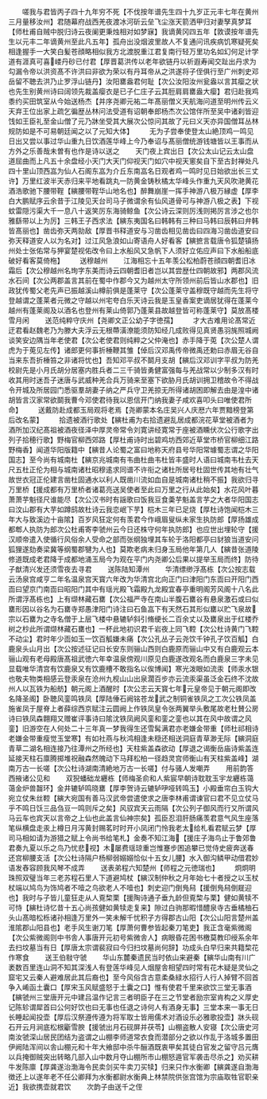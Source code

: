 <!-- { "loadSidebar": true } -->
　　嗟我与君皆丙子四十九年穷不死【不伐按年谱先生四十九岁正元丰七年在黄州三月量移汝州】君随幕府战西羌夜渡冰河斫云垒飞尘涨天箭洒甲归对妻孥真梦耳【师杜甫自贼中脱归诗云夜阑更秉烛相对如梦寐】我谪黄冈四五年【敦谟按年谱先生以元丰二年谪黄州至此凡五年】孤舟出没烟波里故人不复通问讯疾病饥寒疑死矣相逢握手一大笑白髪苍顔略相似我方北渡脱重江君复南行轻万里功名如幻何足计学道有涯真可喜嵝丹砂已付君【厚晋葛洪传以老年欲链丹以祈遐寿闻交趾出丹求为勾漏令帝以洪资髙不许洪曰非欲为荣以有丹耳帝从之洪遂将子侄俱行至广州刺史邓岳留不聴去洪乃止罗浮山链丹】汝阳罋盎君何耻【次公汝阳汝州瓮盎以言其瘿之状也先生别黄州诗曰阔领先裁盖瘿衣是已子仁庄子云其脰肩肩罋盎大瘿】君归赴我鸡黍约买田筑室从今始送杨杰【并序尧卿元祐二年髙丽僧义天航海问道至明州传云义天弃王位出家上疏乞徧歴丛林问法受道有诏朝奉郎杨杰次公馆伴所至吴中诸刹皆迎饯如王臣礼至金山僧了元乃牀坐受其大展次公惊问其故了元曰义天亦异国僧耳丛林规防如是不可易朝廷闻之以了元知大体】
　　无为子尝奉使登太山絶顶鸡一鸣见日出又尝以事过华山重九日饮酒莲华峰上今乃奉诏与髙丽僧统游钱塘皆以王事而从方外之乐善哉未曽有也作是诗以送之
　　天门夜上宾出日【次公太山记云太山盘道屈曲而上凡五十余盘经小天门大天门仰视天门如穴中视天窻矣自下至古封禅处凡四十里山顶西嵓为仙人石阁东嵓为介丘东南嵓名日观者鸡一鸣时见日始欲出长三丈许】万里红波半天赤归来平地看跳丸一防黄金铸秋橘太华峰头作重九天风吹滟黄花酒浩歌驰下腰带鞓【縯腰带鞓华山地名也】醉舞崩崖一挥手神游八极万縁虚【厚李白大鹏赋序云余昔于江陵见天台司马子微谓余有仙风道骨可与神游八极之表】下视蚊雷隠污渠大千一息八十返笑厉东海骑鲸鱼【次公诗云深则厉浅则掲厉言涉之也尔雅繇带以上为厉】三韩王子西求法【縯东夷国名曰韩韩有三种曰马韩曰辰韩曰弁韩皆髙丽也】凿齿弥天两勍敌【厚晋书释道安与习凿齿相见凿齿曰四海习凿齿道安曰弥天释道安人以为名对】过江风急浪如山寄语舟人好看客【縯摭言载唐令狐楚镇扬州处士张佑常与狎宴楚视佑改令曰上水船风又急帆下人须好立佑应声曰下水船船底破好看客莫倚柂】
　　送穆越州
　　江海相忘十五年羡公松柏蔚苍顔四朝耆旧冰霜后【次公穆越州名珣字东美而诗云四朝耆旧者岂以其尝歴仕四朝故邪】两郡风流水石间【次公两郡盖言其前在蜀中作郡今又为越州太守所领州前后皆山水郡也】旧政犹传蜀父老先声已振越溪山樽前俱是蓬莱守【次公蓬莱守盖穆既守越而先生将守登越谓之蓬莱者元微之守越以州宅夸白乐天诗云我是玉皇香案吏谪居犹得在蓬莱今越州有蓬莱阁及以酒名也登州有莱山倚郭乃蓬莱县故越登皆可称蓬莱守】莫放髙楼雪月闲
　　送范纯粹守庆州【尧卿文正公幼子字徳孺】
　　才大古难用论髙常近迂君看赵魏老乃为滕大夫浮云无根蔕潢潦能须防知经几成败得见真贤愚羽旄照城阙谈笑安边隅当年老使君【次公老使君则纯粹之父仲淹也】赤手降于莵【次公楚人谓虎为于莵见左传】诸郎更何事折棰鞭其雏【倬后汉邓禹传帝微禹还勅曰赤眉无谷自当来东吾折棰笞之非诸将忧也】吾知邓平叔不鬬月支胡【縯后汉邓训字平叔为防羌校尉先是小月氏胡分居塞内胜兵者二三千骑皆勇健富强每与羌战常以少制多汉有时收其用时迷吾子迷唐与武威种羌合兵万骑来至塞下欲胁月氏胡训拥卫稽故令不得战令开城及所居园门悉驱羣胡妻子纳之严兵守卫羌掠无所得诸胡困即解去由是湟中诸胡皆言汉家常欲鬬我曹今邓使君待我以恩信开门纳我妻子咸欢喜叩头曰唯使君所命】
　　送戴防赴成都玉局观将老焉【尧卿蒙本名庄吴兴人庆厯六年贾黯榜登第后改名蒙】
　　拾遗被酒行歌处【縯杜甫为右拾遗避乱居成都浣花草堂被酒者为酒所加汉纪髙祖被酒夜径泽中厚灵帝常令刘寛讲经寛常于座被酒矄伏次公行歌字出列子拾穂行歌】野梅官柳西郊路【厚杜甫诗时出碧鸡坊西郊近草堂市桥官柳细江路野梅香】闻道华阳版籍中【縯昔人论蜀之富曰地称天府县号华阳常璩蜀志谓之华阳国志】至今尚有城南杜【縯京兆城南有韦曲杜曲韦杜皆丰盛时人语曰城南韦杜去天尺五杜正伦为相与城南诸杜昭穆逺求同谱不许衔之诸杜所居号杜固世传其地有壮气故世衣冠正伦建言凿杜固通水以利人既凿川流如血自是城南诸杜稍不振】我欲归寻万里桥【援成都有万里桥者诸葛亮送吴使者至此曰万里之行从此始矣】水花风叶暮萧萧芋魁径尺谁能尽【次公汉书时有謡歌曰饭我豆食羮芋魁盖言芋之大者华阳国志曰汶山郡有大芋如蹲鸱故杜诗云我恋岷下芋】桤木三年已足烧【厚杜诗饱闻桤木三年大与致溪边十亩隂】百岁风狂定何有羡君今作峨眉叟纵未家生执防郎【厚扬雄成都郫人执防为郎次公杜甫寄李虢州云今日还株守何年执防郎】也应世出埋轮守【援汉顺帝遣入使循行风俗余人受命之部而张纲独埋其车轮于洛阳都亭曰豺狼当道安问狐狸遂劾奏梁冀等纲蜀郡犍为人也】莫欺老病未归身玉局他年第几人【縯昔张道陵修道既成老君降于成都地涌玉局今为观在平门内尧卿公后果以提举玉局而终】防待子猷清兴发还须雪夜去寻君
　　送陈陆知潭州
　　华清缥缈浮髙栋【次公按志载云汤泉宫咸亨二年名温泉宫天寳六年改为华清宫北向正门曰津阳门东靣曰开阳门西靣曰望京门南靣曰昭阳门其中有瑶光殿飞霜殿九龙殿宜春亭重明阁芳风阁十八名此所谓浮髙栋也】上有缬林藏石罋【次公福严寺在南山半腹石罋谷有悬泉激石或曰似罋形因以谷名为石罋寺郑愚津阳门诗注曰石鱼嵓下有天然石其形似罋以贮飞泉故宗以石罋为之寺名僧于上层飞楼中悬辘轳斜引脩绠长二百余丈以及罋泉出于红楼乔树之杪此所谓缬林藏石罋也】一杯此地初识君千岩夜上同飞鞚【次公杜诗黄门飞鞚不动尘】君时年少靣如玉一饮百觚嫌未痛【次公孔丛子云尧饮千钟孔子饮百觚】白鹿泉头山月出【次公按述征记曰长安东则骊山西则白鹿原而骊山中又有白鹿观云本骊山观有老母殿唐髙祖武徳六年幸温泉傍观川原见白鹿遂改观名而白鹿泉三字未见显载唯华清宫有饮鹿泉又有饮鹿槽不敢指名以俟博闻】寒光泼眼如流汞【师汞水银也敬夫物类相感云登汞泉在沧州九枧山山出泉濶百步亦云流汞渠虽泛金石终不沈故州人以瓦铁为船舫】朝元阁上酒醒时【次公志云天寳七年元皇帝见于朝元阁即改名降圣阁】卧聴风銮鸣铁凤【厚陆倕石阙铭苍龙武之制铜雀铁凤之工次公铁凤盖施雀凤于屋脊上者薛综西京赋注云圆阙上作铁凤皇令张两翼举头敷尾故老杜賛公房诗曰铁凤森翺翔又赠崔评事诗曰隂沈铁凤阙风銮和銮之銮也以其在风中故谓之风銮】旧游空在人何处二十三年真一梦我得生还雪髯满君亦老嫌金带重【师杜祁相诗老嫌金带重瘦觉玉堂寒】有如社燕与秋鸿相逢未穏还相送洞庭青草渺无际【縯洞庭青草二湖名相连接乃往潭州之所经也】天柱紫盖森欲动【厚退之谒衡岳庙诗紫盖连延接天柱石廪腾掷堆祝融森然魄动下马拜松柏一径趋灵宫师衡山有天柱紫盖峰】湖南万古一长嗟【次公杜诗湖南清絶地万古一长嗟】付与骚人发嘲弄
　　用前韵答西掖诸公见和
　　双猊蟠础龙纒栋【师梅圣俞和人紫宸早朝诗耽耽玉宇龙纒栋蔼蔼金炉兽齧环】金井辘轳鸣晓罋【厚李贺诗云辘轳吚哑转鸣玉】小殿垂帘白玉钩大宛立仗朱丝鞚【縯大宛国有善马汉武帝尝遣使求之唐李林甫谓谏官曰君不见立仗马乎不鸣日饫三品刍豆一鸣则斥之矣】风驭宾天云雨隔【次公列子御风而行又所谓风马云车也宾天以言帝之上仙也此盖言仙神宗矣】孤臣忍泪肝肠痛羡君意气风生座落笔纵横盘走汞上樽日月泻黄封赐茗时时开小凤闭门怜我老太给札看君赋云梦【厚司马相如请为游猎之赋上令尚书给笔札】金奏不知江海【援庄子海鸟止于鲁郊鲁君奏九夏以乐之鸟乃忧悲视】木屡费瑶琼重岂惟蹇步困追攀已觉侍史疲奔送春还宫柳腰支活【次公杜诗隔户杨柳弱嫋嫋恰似十五女儿腰】水入御沟鳞甲动借君妙语发舂容顾我风琴不成弄
　　送表弟程六知楚州【师程之元徳瑞也】
　　炯炯明珠照双璧当年三老苏程石里人下道避鸠杖【縯汉制仲秋之月年始七十者授之以玉杖杖端以鸠鸟为饰鸠者不噎之鸟欲老人不噎也】刺史迎门倒鳬舄【援倒鳬舄倒屣迎也】我时与子皆儿童狂走从人覔棃栗【援陶诗通子垂九龄但覔棃与栗】健如黄犊不可恃【縯杜诗忆昔十五心尚孩健如黄犊走复来】隙过白驹那暇惜醴泉寺古垂橘柚石头山髙暗松栎诸孙相逢万里外一笑未解千忧积子方得郡古山阳【次公山阳言楚州盖淮隂郡山阳县也】老手风生谢刀笔【厚萧何曹参皆起秦刀笔吏】我正含毫紫微阁【次公紫微阁则中书舎人事唐开元初号紫微舎人】病眼昏花困书檄莫教印绶系余年去扫坟墓当有日【厚唐太宗谓裴寂曰今归扫坟墓尚何辞】功成头白早归来共籍棃花作寒食
　　送王伯敡守虢
　　华山东麓秦遗民当时依山来避秦【縯华山南有川广袤数百里连山洞不知其深浅人有登莲华峰见人烟屋舎相望四时常有花木疑是灵仙之窟宅又云秦人避难居此其后裔也】至今风俗含古意柔桑緑水招行人行人掉臂不回首争入崤函土囊口【厚宋玉风赋盛怒于土囊之口】惟有使君千里来欲饮三堂无事酒【縯虢州三堂唐开元中建吕温作记言三者明臣子在三之节堂者励宗室肯构之义厚史记陈轸谓犀首曰公何好饮也曰无事也任退之诗何人有酒身无事】三堂本来一事无日长睡起闻投壶【厚后汉祭遵传遵为将军取士皆用儒术对酒设乐必雅歌投壶】牀头砚石开云月涧底松根斸雪腴【援虢出月石砚屏并茯苓】山棚盗散人安寝【次公唐史河南汝虢深山居民团结为盗谓之山棚李师道常衣食而潜部分之欲以作乱于洛城多置田伊阙陆浑间以舎山棚元和十年大飨邸中杀牛酾酒既衷甲矣其徒白官发之留守吕元膺以兵掩御贼突出转略几部入山中数月夺山棚所市山棚怒遁官军袭击尽杀之】劝买耕牛发陈廪【厚龚遂治渤海令民卖剑买牛卖刀买犊】归来只作水衡卿【縯龚遂自渤海徴还上以遂年老不任公卿拜为水衡都尉水衡典上林禁院供张宫馆为宗庙取牲官职亲近】我欲携壶就君饮
　　次韵子由送千之侄
